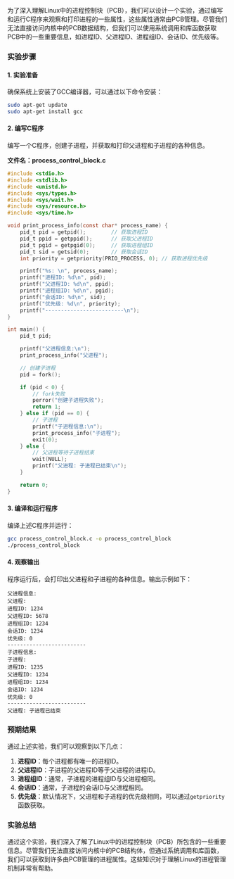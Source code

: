 为了深入理解Linux中的进程控制块（PCB），我们可以设计一个实验，通过编写和运行C程序来观察和打印进程的一些属性，这些属性通常由PCB管理。尽管我们无法直接访问内核中的PCB数据结构，但我们可以使用系统调用和库函数获取PCB中的一些重要信息，如进程ID、父进程ID、进程组ID、会话ID、优先级等。

### 实验步骤

#### 1. 实验准备
确保系统上安装了GCC编译器，可以通过以下命令安装：
```bash
sudo apt-get update
sudo apt-get install gcc
```

#### 2. 编写C程序
编写一个C程序，创建子进程，并获取和打印父进程和子进程的各种信息。

**文件名：process_control_block.c**

```c
#include <stdio.h>
#include <stdlib.h>
#include <unistd.h>
#include <sys/types.h>
#include <sys/wait.h>
#include <sys/resource.h>
#include <sys/time.h>

void print_process_info(const char* process_name) {
    pid_t pid = getpid();        // 获取进程ID
    pid_t ppid = getppid();      // 获取父进程ID
    pid_t pgid = getpgid(0);     // 获取进程组ID
    pid_t sid = getsid(0);       // 获取会话ID
    int priority = getpriority(PRIO_PROCESS, 0); // 获取进程优先级

    printf("%s: \n", process_name);
    printf("进程ID: %d\n", pid);
    printf("父进程ID: %d\n", ppid);
    printf("进程组ID: %d\n", pgid);
    printf("会话ID: %d\n", sid);
    printf("优先级: %d\n", priority);
    printf("-------------------------\n");
}

int main() {
    pid_t pid;

    printf("父进程信息:\n");
    print_process_info("父进程");

    // 创建子进程
    pid = fork();

    if (pid < 0) {
        // fork失败
        perror("创建子进程失败");
        return 1;
    } else if (pid == 0) {
        // 子进程
        printf("子进程信息:\n");
        print_process_info("子进程");
        exit(0);
    } else {
        // 父进程等待子进程结束
        wait(NULL);
        printf("父进程: 子进程已结束\n");
    }

    return 0;
}
```

#### 3. 编译和运行程序
编译上述C程序并运行：
```bash
gcc process_control_block.c -o process_control_block
./process_control_block
```

#### 4. 观察输出
程序运行后，会打印出父进程和子进程的各种信息。输出示例如下：

```
父进程信息:
父进程: 
进程ID: 1234
父进程ID: 5678
进程组ID: 1234
会话ID: 1234
优先级: 0
-------------------------
子进程信息:
子进程: 
进程ID: 1235
父进程ID: 1234
进程组ID: 1234
会话ID: 1234
优先级: 0
-------------------------
父进程: 子进程已结束
```

### 预期结果

通过上述实验，我们可以观察到以下几点：
1. **进程ID**：每个进程都有唯一的进程ID。
2. **父进程ID**：子进程的父进程ID等于父进程的进程ID。
3. **进程组ID**：通常，子进程的进程组ID与父进程相同。
4. **会话ID**：通常，子进程的会话ID与父进程相同。
5. **优先级**：默认情况下，父进程和子进程的优先级相同，可以通过`getpriority`函数获取。

### 实验总结

通过这个实验，我们深入了解了Linux中的进程控制块（PCB）所包含的一些重要信息。尽管我们无法直接访问内核中的PCB结构体，但通过系统调用和库函数，我们可以获取到许多由PCB管理的进程属性。这些知识对于理解Linux的进程管理机制非常有帮助。